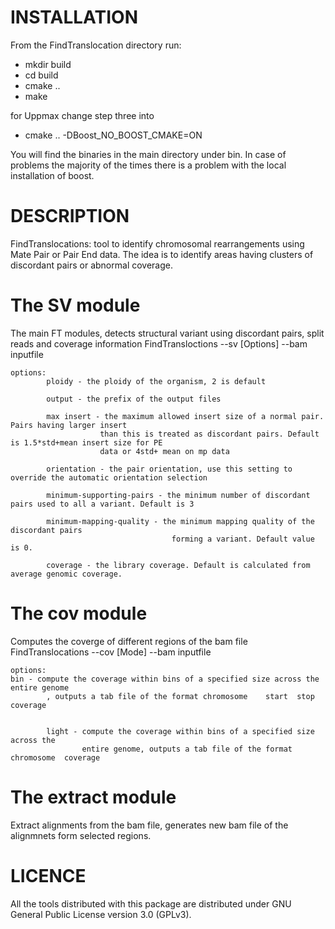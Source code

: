 INSTALLATION
==============

From the FindTranslocation directory run:
- mkdir build
- cd build
- cmake ..
- make


for Uppmax change step three into 
- cmake .. -DBoost_NO_BOOST_CMAKE=ON

You will find the binaries in the main directory under bin. In case of problems the majority of the times there is a problem
with the local installation of boost.


DESCRIPTION
==============
FindTranslocations: tool to identify  chromosomal rearrangements using Mate Pair or Pair End data. The idea is to identify areas having clusters of discordant pairs or abnormal coverage.

The SV module
=============
The main FT modules, detects structural variant using discordant pairs, split reads and coverage information
    FindTransloctions --sv [Options] --bam inputfile 

    options:
            ploidy - the ploidy of the organism, 2 is default
            
            output - the prefix of the output files
            
            max insert - the maximum allowed insert size of a normal pair. Pairs having larger insert 
                        than this is treated as discordant pairs. Default is 1.5*std+mean insert size for PE 
                        data or 4std+ mean on mp data
                        
            orientation - the pair orientation, use this setting to override the automatic orientation selection
            
            minimum-supporting-pairs - the minimum number of discordant pairs used to all a variant. Default is 3
            
            minimum-mapping-quality - the minimum mapping quality of the discordant pairs 
                                        forming a variant. Default value is 0.
                                        
            coverage - the library coverage. Default is calculated from average genomic coverage.
            

The cov module
==============
Computes the coverge of different regions of the bam file
    FindTranslocations --cov [Mode] --bam inputfile
    
    options:
    bin - compute the coverage within bins of a specified size across the entire genome
            , outputs a tab file of the format chromosome    start  stop coverage
            
            
            light - compute the coverage within bins of a specified size across the 
                    entire genome, outputs a tab file of the format chromosome  coverage
            

The extract module
==================
Extract alignments from the bam file, generates new bam file of the alignmnets form selected regions.


LICENCE
==============
All the tools distributed with this package are distributed under GNU General Public License version 3.0 (GPLv3). 



